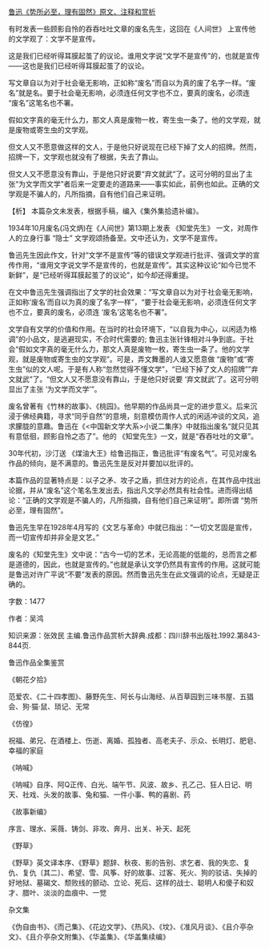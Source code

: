 [鲁迅《势所必至，理有固然》原文、注释和赏析](https://www.vrrw.net/wx/9829.html)

有时发表一些顾影自怜的吞吞吐吐文章的废名先生，这回在《人间世》 上宣传他的文学观了：文学不是宣传。

这是我们已经听得耳膜起茧了的议论。谁用文字说“文学不是宣传”的，也就是宣传——这也是我们已经听得耳膜起茧了的议论。

写文章自以为对于社会毫无影响，正如称“废名”而自以为真的废了名字一样。“废名”就是名。要于社会毫无影响，必须连任何文字也不立，要真的废名，必须连 “废名”这笔名也不署。

假如文字真的毫无什么力，那文人真是废物一枚，寄生虫一条了。他的文学观，就是废物或寄生虫的文学观。

但文人又不愿意做这样的文人，于是他只好说现在已经下掉了文人的招牌。然而，招牌一下，文学观也就没有了根据，失去了靠山。

但文人又不愿意没有靠山，于是他只好说要“弃文就武”了。这可分明的显出了主张“为文学而文学”者后来一定要走的道路来——事实如此，前例也如此。正确的文学观是不骗人的，凡所指摘，自有他们自己来证明。



【析】 本篇杂文未发表，根据手稿，编入《集外集拾遗补编》。

1934年10月废名(冯文炳)在《人间世》第13期上发表 《知堂先生》 一文，对周作人的立身行事 “隐士” 文学观颂扬备至。文中还认为，文学不是宣传。

鲁迅先生因此作文，针对“文学不是宣传”等的错误文学观进行批评、强调文学的宣传作用，“谁用文字说文学不是宣传的，也就是宣传”。其实这种议论“如今已觉不新鲜”，是“已经听得耳膜起茧了的议论”，如今却还得重提。

在文中鲁迅先生强调指出了文学的社会效果：“写文章自以为对于社会毫无影响，正如称‘废名’而自以为真的废了名字一样”，“要于社会毫无影响，必须连任何文字也不立，要真的废名，必须连 ‘废名’这笔名也不署”。

文学自有文学的价值和作用。在当时的社会环境下，“以自我为中心，以闲适为格调”的小品文，是逃避现实，不合时代需要的; 鲁迅主张针锋相对斗争到底。于社会“假如文字真的毫无什么力，那文人真是废物一枚，寄生虫一条了。他的文学观，就是废物或寄生虫的文学观”。可是，弄文舞墨的人谁又愿意做 “废物”或“寄生虫”似的文人呢。于是有人称“忽然觉得不懂文学”，“已经下掉了文人的招牌””弃文就武”了。“但文人又不愿意没有靠山，于是他只好说要 ‘弃文就武’了。这可分明显出了主张 ‘为文学而文学’”。

废名曾著有《竹林的故事》、《桃园》。他早期的作品尚具一定的进步意义。后来沉浸于佛经典籍，寻求“同乎自然”的意境，刻意模仿周作人式的闲适冲谈的文风，追求朦胧的意趣。鲁迅在《<中国新文学大系>小说二集序》中就指出废名“就只见其有意低徊，顾影自怜之态了”。他的 《知堂先生》一文，就是“吞吞吐吐的文章”。

30年代初，沙汀送 《煤油大王》给鲁迅指正，鲁迅批评“有废名气”。可见对废名作品的倾向，是不满意的。鲁迅先生是反对并要加以批评的。

本篇作品的显著特点是：以子之矛、攻子之盾，抓住对方的论点，在其作品中找出论据，并从“废名”这个笔名生发出去，指出凡文学必然具有社会性。进而得出结论：“正确的文学观是不骗人的，凡所指摘，自有他们自己来证明”。即所谓 “势所必至，理有固然”。

鲁迅先生早在1928年4月写的《文艺与革命》中就已指出：“一切文艺固是宣传，而一切宣传却并非全是文艺。”

废名的《知堂先生》文中说：“古今一切的艺术，无论高能的低能的，总而言之都是道德的，因此，也就是宣传的。”也就是承认文学仍然具有宣传的作用。这就可能是鲁迅对许广平说“不要”发表的原因。然而鲁迅先生在此文强调的论点，无疑是正确的。

字数：1477

作者：吴鸿

知识来源：张效民 主编.鲁迅作品赏析大辞典.成都：四川辞书出版社.1992.第843-844页.

鲁迅作品全集鉴赏

《朝花夕拾》

范爱农、《二十四孝图》、藤野先生、阿长与山海经、从百草园到三味书屋、五猖会、狗·猫·鼠、琐记、无常

《仿徨》

祝福、弟兄、在酒楼上、伤逝、离婚、孤独者、高老夫子、示众、长明灯、肥皂、幸福的家庭

《呐喊》

《呐喊》自序、阿Q正传、白光、端午节、风波、故乡、孔乙己、狂人日记、明天、社戏、头发的故事、兔和猫、一件小事、鸭的喜剧、药

《故事新编》

序言、理水、采薇、铸剑、非攻、奔月、出关、补天、起死

《野草》

《野草》英文译本序、《野草》题辞、秋夜、影的告别、求乞者、我的失恋、复仇、复仇〔其二〕、希望、雪、风筝、好的故事、过客、死火、狗的驳诘、失掉的好地狱、墓碣文、颓败线的颤动、立论、死后、这样的战士、聪明人和傻子和奴才、腊叶、淡淡的血痕中、一觉

杂文集

《伪自由书》、《而己集》、《花边文学》、《热风》、《坟》、《准风月谈》、《且介亭杂文》、《且介亭杂文附集》、《华盖集》、《华盖集续编》

